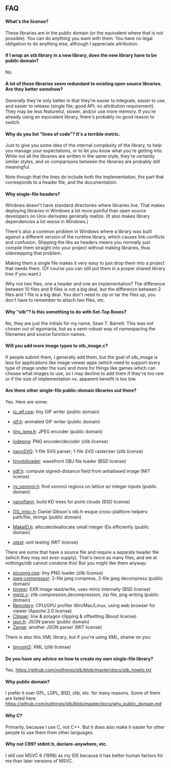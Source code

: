 
FAQ
---

#### What's the license?

These libraries are in the public domain (or the equivalent where that is not
possible). You can do anything you want with them. You have no legal obligation
to do anything else, although I appreciate attribution.

#### If I wrap an stb library in a new library, does the new library have to be public domain?

No.

#### A lot of these libraries seem redundant to existing open source libraries. Are they better somehow?

Generally they're only better in that they're easier to integrate,
easier to use, and easier to release (single file; good API; no
attribution requirement). They may be less featureful, slower,
and/or use more memory. If you're already using an equivalent
library, there's probably no good reason to switch.

#### Why do you list "lines of code"? It's a terrible metric.

Just to give you some idea of the internal complexity of the library,
to help you manage your expectations, or to let you know what you're
getting into. While not all the libraries are written in the same
style, they're certainly similar styles, and so comparisons between
the libraries are probably still meaningful.

Note though that the lines do include both the implementation, the
part that corresponds to a header file, and the documentation.

#### Why single-file headers?

Windows doesn't have standard directories where libraries
live. That makes deploying libraries in Windows a lot more
painful than open source developers on Unix-derivates generally
realize. (It also makes library dependencies a lot worse in Windows.)

There's also a common problem in Windows where a library was built
against a different version of the runtime library, which causes
link conflicts and confusion. Shipping the libs as headers means
you normally just compile them straight into your project without
making libraries, thus sidestepping that problem.

Making them a single file makes it very easy to just
drop them into a project that needs them. (Of course you can
still put them in a proper shared library tree if you want.)

Why not two files, one a header and one an implementation?
The difference between 10 files and 9 files is not a big deal,
but the difference between 2 files and 1 file is a big deal.
You don't need to zip or tar the files up, you don't have to
remember to attach *two* files, etc.

#### Why "stb"? Is this something to do with Set-Top Boxes?

No, they are just the initials for my name, Sean T. Barrett.
This was not chosen out of egomania, but as a semi-robust
way of namespacing the filenames and source function names.

#### Will you add more image types to stb_image.c?

If people submit them, I generally add them, but the goal of stb_image
is less for applications like image viewer apps (which need to support
every type of image under the sun) and more for things like games which
can choose what images to use, so I may decline to add them if they're
too rare or if the size of implementation vs. apparent benefit is too low.

#### Are there other single-file public-domain libraries out there?

Yes. Here are some:

- [jo_gif.cpp](http://www.jonolick.com/home/gif-writer): tiny GIF writer (public domain)
- [gif.h](https://github.com/ginsweater/gif-h): animated GIF writer (public domain)
- [tiny_jpeg.h](https://github.com/serge-rgb/TinyJPEG/blob/master/tiny_jpeg.h): JPEG encoder (public domain)
- [lodepng](http://lodev.org/lodepng/): PNG encoder/decoder (zlib license)

- [nanoSVG](https://github.com/memononen/nanosvg): 1-file SVG parser; 1-file SVG rasterizer (zlib license)
- [tinyobjloader](https://github.com/syoyo/tinyobjloader): wavefront OBJ file loader (BSD license)

- [sdf.h](https://github.com/memononen/SDF): compute signed-distance field from antialiased image (MIT license)
- [nv_voronoi.h](http://www.icculus.org/~mordred/nvlib/): find voronoi regions on lattice w/ integer inputs (public domain)
- [nanoflann](https://github.com/jlblancoc/nanoflann): build KD trees for point clouds (BSD license)

- [DG_misc.h](https://github.com/DanielGibson/Snippets/): Daniel Gibson's stb.h-esque cross-platform helpers: path/file, strings (public domain)
- [MakeID.h](http://www.humus.name/3D/MakeID.h): allocate/deallocate small integer IDs efficiently (public domain)
- [utest](https://github.com/evolutional/utest): unit testing (MIT license)

There are some that have a source file and require a separate header file (which they may
not even supply). That's twice as many files, and we at nothings/stb cannot condone
this! But you might like them anyway:

- [picopng.cpp](http://lodev.org/lodepng/picopng.cpp): tiny PNG loader (zlib license)
- [jpeg-compressor](https://github.com/richgel999/jpeg-compressor): 2-file jpeg compress, 2-file jpeg decompress (public domain)
- [tinyexr](https://github.com/syoyo/tinyexr): EXR image read/write, uses miniz internally (BSD license)
- [miniz.c](https://github.com/richgel999/miniz): zlib compression,decompression, zip file, png writing (public domain)
- [Remotery](https://github.com/Celtoys/Remotery): CPU/GPU profiler Win/Mac/Linux, using web browser for viewer (Apache 2.0 license)
- [Clipper](http://www.angusj.com/delphi/clipper.php): line & polygon clipping & offsetting (Boost license)
- [json.h](https://github.com/sheredom/json.h): JSON parser (public domain)
- [Zange](https://github.com/vurtun/zange/blob/master/json.c): another JSON parser (MIT license)

There is also this XML library, but if you're using XML, shame on you:

- [tinyxml2](https://github.com/leethomason/tinyxml2): XML (zlib license)

#### Do you have any advice on how to create my own single-file library?

Yes. https://github.com/nothings/stb/blob/master/docs/stb_howto.txt

#### Why public domain?

I prefer it over GPL, LGPL, BSD, zlib, etc. for many reasons.
Some of them are listed here:
https://github.com/nothings/stb/blob/master/docs/why_public_domain.md

#### Why C?

Primarily, because I use C, not C++. But it does also make it easier
for other people to use them from other languages.

#### Why not C99? stdint.h, declare-anywhere, etc.

I still use MSVC 6 (1998) as my IDE because it has better human factors
for me than later versions of MSVC.



